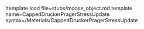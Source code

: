 !template load file=stubs/moose_object.md.template name=CappedDruckerPragerStressUpdate syntax=/Materials/CappedDruckerPragerStressUpdate